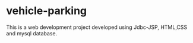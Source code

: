 # vehicle-parking
This is a web development project developed using Jdbc-JSP, HTML,CSS and mysql database.
